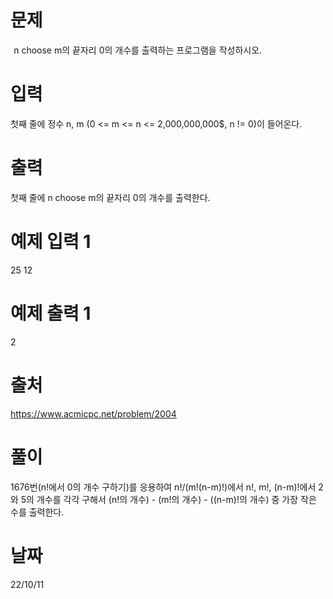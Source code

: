 # 문제
 
n choose m의 끝자리 0의 개수를 출력하는 프로그램을 작성하시오.

# 입력
첫째 줄에 정수 n, m (0 <= m <= n <= 2,000,000,000$, n != 0)이 들어온다.

# 출력
첫째 줄에 
n choose m의 끝자리 0의 개수를 출력한다.

# 예제 입력 1 
25 12

# 예제 출력 1 
2
 
# 출처 
https://www.acmicpc.net/problem/2004

# 풀이
1676번(n!에서 0의 개수 구하기)를 응용하여 n!/(m!(n-m)!)에서 n!, m!, (n-m)!에서 2와 5의 개수를 각각 구해서
(n!의 개수) - (m!의 개수) - ((n-m)!의 개수) 중 가장 작은 수를 출력한다.

# 날짜
22/10/11

